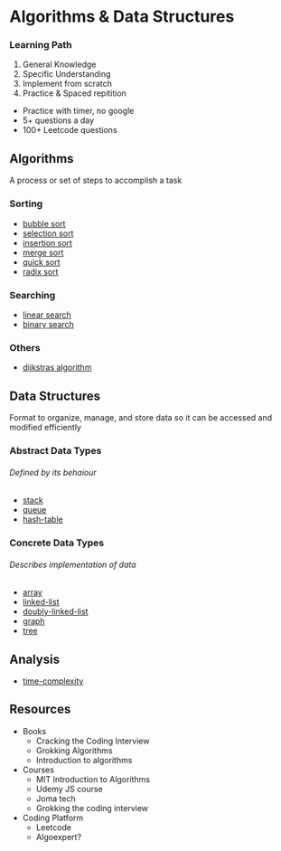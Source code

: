 # Algorithms & Data Structures

### Learning Path
1. General Knowledge 
2. Specific Understanding 
3. Implement from scratch
4. Practice & Spaced repitition 
- Practice with timer, no google
- 5+ questions a day
- 100+ Leetcode questions

## Algorithms
A process or set of steps to accomplish a task

### Sorting
- [bubble sort](algorithms/bubble-sort.md)
- [selection sort](algorithms/selection-sort.md)
- [insertion sort](algorithms/insertion-sort.md)
- [merge sort](algorithms/merge-sort.md)
- [quick sort](algorithms/quick-sort.md)
- [radix sort](algorithms/radix-sort.md)

### Searching
- [linear search](algorithms/linear-search.md)
- [binary search](algorithms/binary-search.md)

### Others
- [dijkstras algorithm](algorithms/dijkstras-algorithm.md)

## Data Structures
Format to organize, manage, and store data so it can be accessed and modified efficiently

### Abstract Data Types
###### Defined by its behaiour
- [stack](data-structures/stack.md)
- [queue](data-structures/queue.md)
- [hash-table](data-structures/hash-table.md)

### Concrete Data Types
###### Describes implementation of data
- [array](data-structures/array.md)
- [linked-list](linked-list.md)
- [doubly-linked-list](data-structures/doubly-linked-list.md)
- [graph](data-structures/graph.md)
- [tree](data-structures/tree.md)

## Analysis
- [time-complexity](time-complexity.md)

## Resources
- Books
	- Cracking the Coding Interview
	- Grokking Algorithms
	- Introduction to algorithms
- Courses 
	- MIT Introduction to Algorithms 
	- Udemy JS course
	- Joma tech
	- Grokking the coding interview
- Coding Platform
	- Leetcode
	- Algoexpert?

